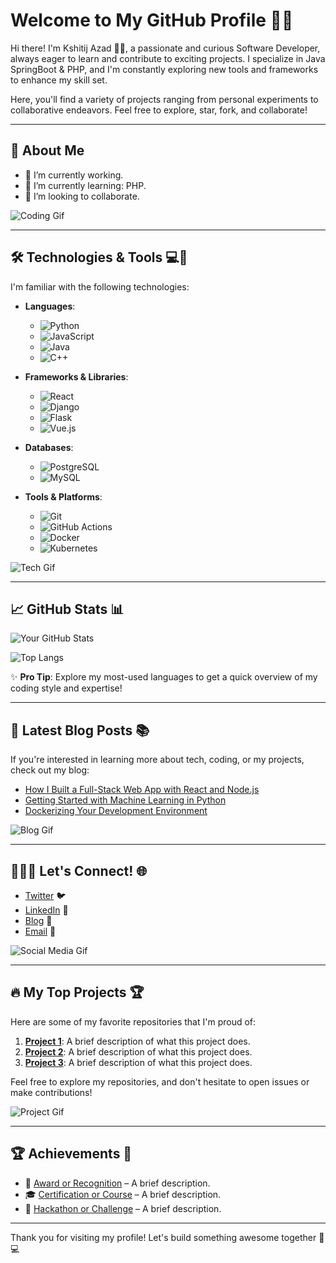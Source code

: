 # Welcome to My GitHub Profile 👋✨

Hi there! I'm Kshitij Azad 👨‍💻, a passionate and curious Software Developer, always eager to learn and contribute to exciting projects. I specialize in Java SpringBoot & PHP, and I'm constantly exploring new tools and frameworks to enhance my skill set.

Here, you'll find a variety of projects ranging from personal experiments to collaborative endeavors. Feel free to explore, star, fork, and collaborate!

---

## 📖 About Me

- 🔭 I’m currently working.
- 🌱 I’m currently learning: PHP.
- 👯 I’m looking to collaborate.

![Coding Gif](https://media.giphy.com/media/2yEdcmQLwazx0/giphy.gif)

---

## 🛠️ Technologies & Tools 💻🔧

I'm familiar with the following technologies:

- **Languages**:  
  - ![Python](https://img.shields.io/badge/Python-3776AB?style=for-the-badge&logo=python&logoColor=white)
  - ![JavaScript](https://img.shields.io/badge/JavaScript-F7DF1E?style=for-the-badge&logo=javascript&logoColor=black)
  - ![Java](https://img.shields.io/badge/Java-007396?style=for-the-badge&logo=java&logoColor=white)
  - ![C++](https://img.shields.io/badge/C++-00599C?style=for-the-badge&logo=cplusplus&logoColor=white)

- **Frameworks & Libraries**:  
  - ![React](https://img.shields.io/badge/React-61DAFB?style=for-the-badge&logo=react&logoColor=black)
  - ![Django](https://img.shields.io/badge/Django-092E20?style=for-the-badge&logo=django&logoColor=white)
  - ![Flask](https://img.shields.io/badge/Flask-000000?style=for-the-badge&logo=flask&logoColor=white)
  - ![Vue.js](https://img.shields.io/badge/Vue.js-4FC08D?style=for-the-badge&logo=vue.js&logoColor=white)

- **Databases**:  
  - ![PostgreSQL](https://img.shields.io/badge/PostgreSQL-4169E1?style=for-the-badge&logo=postgresql&logoColor=white)
  - ![MySQL](https://img.shields.io/badge/MySQL-4479A1?style=for-the-badge&logo=mysql&logoColor=white)

- **Tools & Platforms**:  
  - ![Git](https://img.shields.io/badge/Git-F05032?style=for-the-badge&logo=git&logoColor=white)
  - ![GitHub Actions](https://img.shields.io/badge/GitHub%20Actions-2088FF?style=for-the-badge&logo=github-actions&logoColor=white)
  - ![Docker](https://img.shields.io/badge/Docker-2496ED?style=for-the-badge&logo=docker&logoColor=white)
  - ![Kubernetes](https://img.shields.io/badge/Kubernetes-326CE5?style=for-the-badge&logo=kubernetes&logoColor=white)

![Tech Gif](https://media.giphy.com/media/8JFzEzp2e9V0w/giphy.gif)

---

## 📈 GitHub Stats 📊

![Your GitHub Stats](https://github-readme-stats.vercel.app/api?username=your-github-username&show_icons=true&hide_title=true&count_private=true&hide=prs&theme=radical)

![Top Langs](https://github-readme-stats.vercel.app/api/top-langs/?username=your-github-username&langs_count=8&theme=radical)

✨ **Pro Tip**: Explore my most-used languages to get a quick overview of my coding style and expertise!

---

## 📝 Latest Blog Posts 📚

If you're interested in learning more about tech, coding, or my projects, check out my blog:

- [How I Built a Full-Stack Web App with React and Node.js](https://medium.com/@yourusername/how-i-built-a-full-stack-web-app-with-react-and-nodejs)
- [Getting Started with Machine Learning in Python](https://medium.com/@yourusername/getting-started-with-machine-learning-in-python)
- [Dockerizing Your Development Environment](https://medium.com/@yourusername/dockerizing-your-development-environment)

![Blog Gif](https://media.giphy.com/media/1Zd6NrEDO8R8k/giphy.gif)

---

## 🧑‍🤝‍🧑 Let's Connect! 🌐

- [Twitter](https://twitter.com/yourhandle) 🐦
- [LinkedIn](https://www.linkedin.com/in/yourname/) 🔗
- [Blog](https://yourblog.com) 📝
- [Email](mailto:youremail@example.com) 📧

![Social Media Gif](https://media.giphy.com/media/5GoVLqeAOo6PK/giphy.gif)

---

## 🔥 My Top Projects 🏆

Here are some of my favorite repositories that I'm proud of:

1. [**Project 1**](https://github.com/your-github-username/project-1): A brief description of what this project does.
2. [**Project 2**](https://github.com/your-github-username/project-2): A brief description of what this project does.
3. [**Project 3**](https://github.com/your-github-username/project-3): A brief description of what this project does.

Feel free to explore my repositories, and don't hesitate to open issues or make contributions!

![Project Gif](https://media.giphy.com/media/5GoVLqeAOo6PK/giphy.gif)

---

## 🏆 Achievements 🏅

- 🥇 [Award or Recognition](#) – A brief description.
- 🎓 [Certification or Course](#) – A brief description.
- 🏅 [Hackathon or Challenge](#) – A brief description.

---

Thank you for visiting my profile! Let's build something awesome together 🚀💻
